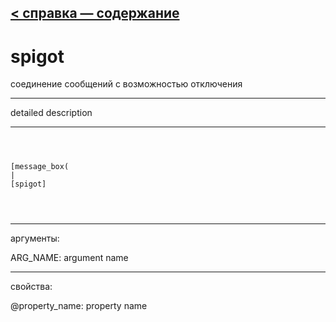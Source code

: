 [< справка — содержание](ceammc_lib.html)
---

# spigot


соединение сообщений с  возможностью отключения

---

detailed description
<br>


---


```



[message_box(                                 
|
[spigot]


            
```

---
аргументы:

ARG_NAME: argument name<br>

---
свойства:

@property_name: property name<br>

